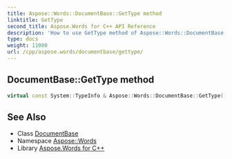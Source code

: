 ```yaml
---
title: Aspose::Words::DocumentBase::GetType method
linktitle: GetType
second_title: Aspose.Words for C++ API Reference
description: 'How to use GetType method of Aspose::Words::DocumentBase class in C++.'
type: docs
weight: 11000
url: /cpp/aspose.words/documentbase/gettype/
---
```

## DocumentBase::GetType method




```cpp
virtual const System::TypeInfo & Aspose::Words::DocumentBase::GetType() const override
```

## See Also

* Class [DocumentBase](../)
* Namespace [Aspose::Words](../../)
* Library [Aspose.Words for C++](../../../)
